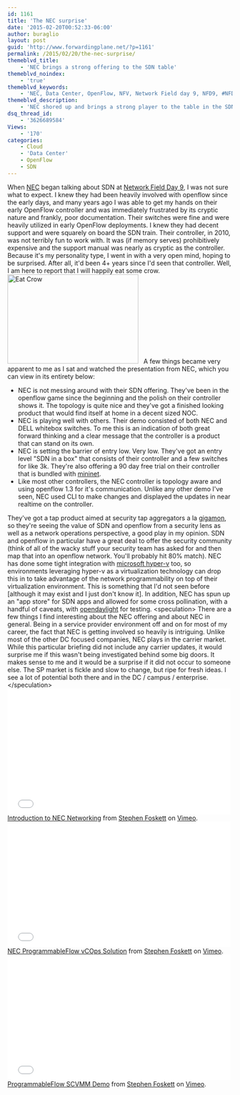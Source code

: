 ```yaml
---
id: 1161
title: 'The NEC surprise'
date: '2015-02-20T00:52:33-06:00'
author: buraglio
layout: post
guid: 'http://www.forwardingplane.net/?p=1161'
permalink: /2015/02/20/the-nec-surprise/
themeblvd_title:
    - 'NEC brings a strong offering to the SDN table'
themeblvd_noindex:
    - 'true'
themeblvd_keywords:
    - 'NEC, Data Center, OpenFlow, NFV, Network Field day 9, NFD9, #NFD9, nick buraglio, tech field day, carrier, service provider'
themeblvd_description:
    - 'NEC shored up and brings a strong player to the table in the SDN and OpenFlow world at Network Field day 9. '
dsq_thread_id:
    - '3626689584'
Views:
    - '170'
categories:
    - Cloud
    - 'Data Center'
    - OpenFlow
    - SDN
---
```


When <a href="http://necam.com/">NEC</a> began talking about SDN at <a href="http://techfieldday.com/event/nfd9/">Network Field Day 9</a>, I was not sure what to expect. I knew they had been heavily involved with openflow since the early days, and many years ago I was able to get my hands on their early OpenFlow controller and was immediately frustrated by its cryptic nature and frankly, poor documentation. Their switches were fine and were heavily utilized in early OpenFlow deployments. I knew they had decent support and were squarely on board the SDN train. Their controller, in 2010, was not terribly fun to work with. It was (if memory serves) prohibitively expensive and the support manual was nearly as cryptic as the controller. Because it's my personality type, I went in with a very open mind, hoping to be surprised. After all, it'd been 4+ years since I'd seen that controller.
Well, I am here to report that I will happily eat some crow.
<a href="http://www.forwardingplane.net/wp-content/uploads/2015/02/Eat-Crow.jpg"><img class=" size-full wp-image-1162 aligncenter" src="http://www.forwardingplane.net/wp-content/uploads/2015/02/Eat-Crow.jpg" alt="Eat Crow" width="293" height="200" /></a>
&nbsp;
A few things became very apparent to me as I sat and watched the presentation from NEC, which you can view in its entirety below:
<ul>
	<li>NEC is not messing around with their SDN offering. They've been in the openflow game since the beginning and the polish on their controller shows it. The topology is quite nice and they've got a finished looking product that would find itself at home in a decent sized NOC.</li>
	<li>NEC is playing well with others. Their demo consisted of both NEC and DELL whitebox switches. To me this is an indication of both great forward thinking and a clear message that the controller is a product that can stand on its own.</li>
	<li>NEC is setting the barrier of entry low. Very low. They've got an entry level "SDN in a box" that consists of their controller and a few switches for like 3k. They're also offering a 90 day free trial on their controller that is bundled with <a href="http://mininet.org/">mininet</a>.</li>
	<li>Like most other controllers, the NEC controller is topology aware and using openflow 1.3 for it's communication. Unlike any other demo I've seen, NEC used CLI to make changes and displayed the updates in near realtime on the controller.</li>
</ul>
They've got a tap product aimed at security tap aggregators a la <a href="http://www.gigamon.com/">gigamon</a>, so they're seeing the value of SDN and openflow from a security lens as well as a network operations perspective, a good play in my opinion. SDN and openflow in particular have a great deal to offer the security community (think of all of the wacky stuff your security team has asked for and then map that into an openflow network. You'll probably hit 80% match). NEC has done some tight integration with <a href="https://technet.microsoft.com/en-us/windowsserver/dd448604.aspx" target="_blank" rel="noopener noreferrer">microsoft hyper-v</a> too, so environments leveraging hyper-v as a virtualization technology can drop this in to take advantage of the network programmability on top of their virtualization environment. This is something that I'd not seen before [although it may exist and I just don't know it].
In addition, NEC has spun up an "app store" for SDN apps and allowed for some cross pollination, with a handful of caveats, with <a href="http://www.opendaylight.org/">opendaylight</a> for testing.
&lt;speculation&gt;
There are a few things I find interesting about the NEC offering and about NEC in general. Being in a service provider environment off and on for most of my career, the fact that NEC is getting involved so heavily is intriguing. Unlike most of the other DC focused companies, NEC plays in the carrier market. While this particular briefing did not include any carrier updates, it would surprise me if this wasn't being investigated behind some big doors. It makes sense to me and it would be a surprise if it did not occur to someone else. The SP market is fickle and slow to change, but ripe for fresh ideas. I see a lot of potential both there and in the DC / campus / enterprise.
&lt;/speculation&gt;
&nbsp;
<iframe src="//player.vimeo.com/video/119508255?title=0&amp;byline=0&amp;portrait=0" width="500" height="281" frameborder="0" allowfullscreen="allowfullscreen"></iframe>
<a href="https://vimeo.com/119508255">Introduction to NEC Networking</a> from <a href="https://vimeo.com/sfoskett">Stephen Foskett</a> on <a href="https://vimeo.com">Vimeo</a>.
<iframe src="//player.vimeo.com/video/119508725?title=0&amp;byline=0&amp;portrait=0" width="500" height="281" frameborder="0" allowfullscreen="allowfullscreen"></iframe>
<a href="https://vimeo.com/119508725">NEC ProgrammableFlow vCOps Solution</a> from <a href="https://vimeo.com/sfoskett">Stephen Foskett</a> on <a href="https://vimeo.com">Vimeo</a>.
<iframe src="//player.vimeo.com/video/119510207?title=0&amp;byline=0&amp;portrait=0" width="500" height="281" frameborder="0" allowfullscreen="allowfullscreen"></iframe>
<a href="https://vimeo.com/119510207">ProgrammableFlow SCVMM Demo</a> from <a href="https://vimeo.com/sfoskett">Stephen Foskett</a> on <a href="https://vimeo.com">Vimeo</a>.